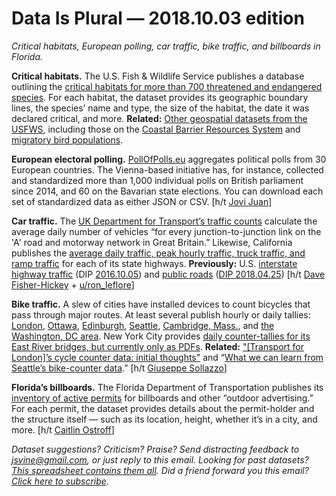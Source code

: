 Data Is Plural — 2018.10.03 edition
===================================

*Critical habitats, European polling, car traffic, bike traffic, and billboards in Florida.*


__Critical habitats.__ The U.S. Fish & Wildlife Service publishes a database outlining the [critical habitats for more than 700 threatened and endangered species](https://ecos.fws.gov/ecp/report/table/critical-habitat.html). For each habitat, the dataset provides its geographic boundary lines, the species’ name and type, the size of the habitat, the date it was declared critical, and more. __Related:__ [Other geospatial datasets from the USFWS](https://www.fws.gov/gis/data/national/), including those on the [Coastal Barrier Resources System](https://catalog.data.gov/dataset/boundaries-of-the-john-h-chafee-coastal-barrier-resources-system) and [migratory bird populations](https://migbirdapps.fws.gov/).


__European electoral polling.__ [PollOfPolls.eu](https://pollofpolls.eu/) aggregates political polls from 30 European countries. The Vienna-based initiative has, for instance, collected and standardized more than 1,000 individual polls on British parliament since 2014, and 60 on the Bavarian state elections. You can download each set of standardized data as either JSON or CSV. [h/t [Jovi Juan](https://twitter.com/DaoOfJ)]


__Car traffic.__ The [UK Department for Transport’s traffic counts](https://www.dft.gov.uk/traffic-counts/index.php) calculate the average daily number of vehicles “for every junction-to-junction link on the 'A' road and motorway network in Great Britain.” Likewise, California publishes the [average daily traffic, peak hourly traffic, truck traffic, and ramp traffic](http://www.dot.ca.gov/trafficops/census/) for each of its state highways. __Previously:__ U.S. [interstate highway traffic](http://metrocosm.com/map-us-traffic/) (DIP [2016.10.05](https://tinyletter.com/data-is-plural/letters/data-is-plural-2016-10-05-edition)) and [public roads](https://www.fhwa.dot.gov/policyinformation/hpms/fieldmanual/page01.cfm) ([DIP 2018.04.25](https://tinyletter.com/data-is-plural/letters/data-is-plural-2018-04-25-edition)) [h/t [Dave Fisher-Hickey](https://www.kaggle.com/daveianhickey/2000-16-traffic-flow-england-scotland-wales) + [u/ron\_leflore](https://www.reddit.com/r/datasets/comments/9j4y09/can_anyone_provide_me_with_real_time_traffic_data/e6orv72/)]


__Bike traffic.__ A slew of cities have installed devices to count bicycles that pass through major routes. At least several publish hourly or daily tallies: [London](http://cycling.data.tfl.gov.uk/), [Ottawa](http://data.ottawa.ca/dataset/bicycle-trip-counters-automated), [Edinburgh](https://data.edinburghopendata.info/dataset/bike-counter-data-set-cluster), [Seattle](http://www.seattle.gov/transportation/projects-and-programs/programs/bike-program/bike-counters), [Cambridge, Mass.](https://data.cambridgema.gov/dataset/Eco-Totem-Broadway-Bicycle-Count/q8v9-mcfg), and [the Washington, DC area](http://counters.bikearlington.com/). New York City provides [daily counter-tallies for its East River bridges, but currently only as PDFs](http://www.nyc.gov/html/dot/html/bicyclists/bike-counts.shtml). __Related:__ ["[Transport for London]’s cycle counter data: initial thoughts"](https://lastnotlost.wordpress.com/2018/09/12/counterdata/) and “[What we can learn from Seattle’s bike-counter data](https://www.seattletimes.com/seattle-news/transportation/what-we-can-learn-from-seattles-bike-counter-data/).” [h/t [Giuseppe Sollazzo](https://us5.campaign-archive.com/?u=77ecabbd32e97a6caa9d7d40b&id=e072aa9980)]


__Florida’s billboards.__ The Florida Department of Transportation publishes its [inventory of active permits](http://fdotewp1.dot.state.fl.us/rightofway/DownloadData.aspx) for billboards and other “outdoor advertising.” For each permit, the dataset provides details about the permit-holder and the structure itself — such as its location, height, whether it’s in a city, and more. [h/t [Caitlin Ostroff](https://twitter.com/ceostroff)]


*Dataset suggestions? Criticism? Praise? Send distracting feedback to <jsvine@gmail.com>, or just reply to this email. Looking for past datasets? [This spreadsheet contains them all](https://docs.google.com/spreadsheets/d/1wZhPLMCHKJvwOkP4juclhjFgqIY8fQFMemwKL2c64vk). Did a friend forward you this email? [Click here to subscribe](https://tinyletter.com/data-is-plural).*